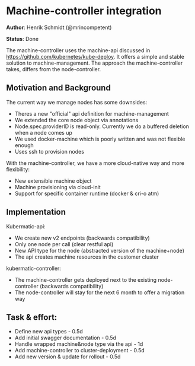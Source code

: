 # Machine-controller integration

**Author**: Henrik Schmidt (@mrincompetent)

**Status**: Done

The machine-controller uses the machine-api discussed in https://github.com/kubernetes/kube-deploy. 
It offers a simple and stable solution to machine-management.
The approach the machine-controller takes, differs from the node-controller.

## Motivation and Background

The current way we manage nodes has some downsides:

*   Theres a new "official" api definition for machine-management
*   We extended the core node object via annotations
*   Node.spec.providerID is read-only. Currently we do a buffered deletion when a node comes up 
*   We used docker-machine which is poorly written and was not flexible enough
*   Uses ssh to provision nodes 

With the machine-controller, we have a more cloud-native way and more flexibility:

*   New extensible machine object
*   Machine provisioning via cloud-init
*   Support for specific container runtime (docker & cri-o atm)

## Implementation

Kubermatic-api:
*   We create new v2 endpoints (backwards compatibility)
*   Only one node per call (clear restful api)
*   New API type for the node (abstracted version of the machine+node)
*   The api creates machine resources in the customer cluster

kubermatic-controller:
*   The machine-controller gets deployed next to the existing node-controller (backwards compatibility)
*   The node-controller will stay for the next 6 month to offer a migration way

## Task & effort:
*   Define new api types - 0.5d
*   Add initial swagger documentation - 0.5d
*   Handle wrapped machine&node type via the api - 1d
*   Add machine-controller to cluster-deployment - 0.5d
*   Add new version & update for rollout - 0.5d

